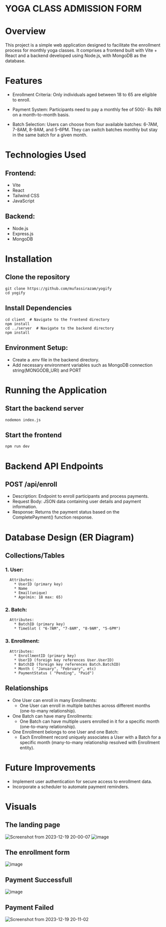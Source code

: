 
# YOGA CLASS ADMISSION FORM


# Overview
This project is a simple web application designed to facilitate the enrollment process for monthly yoga classes. It comprises a frontend built with Vite + React and a backend developed using Node.js, with MongoDB as the database.


# Features

* Enrollment Criteria: Only individuals aged between 18 to 65 are eligible to enroll.

* Payment System: Participants need to pay a monthly fee of 500/- Rs INR on a month-to-month basis.

* Batch Selection: Users can choose from four available batches: 6-7AM, 7-8AM, 8-9AM, and 5-6PM. They can switch batches monthly but stay in the same batch for a given month.

# Technologies Used
## Frontend:
  * Vite
  * React
  * Tailwind CSS
  * JavaScript

## Backend:
  * Node.js
  * Express.js
  * MongoDB

# Installation
## Clone the repository
```
git clone https://github.com/mufassirazam/yogify
cd yogify
```
## Install Dependencies
```
cd client  # Navigate to the frontend directory
npm install
cd ../server  # Navigate to the backend directory
npm install
```
## Environment Setup:
 * Create a .env file in the backend directory.
 * Add necessary environment variables such as MongoDB connection string(MONGODB_URI) and PORT

# Running the Application
 ## Start the backend server
 ```
nodemon index.js
```
## Start the frontend
```
npm run dev
```
# Backend API Endpoints
## POST /api/enroll
 * Description: Endpoint to enroll participants and process payments.
 * Request Body: JSON data containing user details and payment information.
*  Response: Returns the payment status based on the CompletePayment() function response.


# Database Design (ER Diagram)
## Collections/Tables

  ### 1. User:
  
      Attributes:
        * UserID (primary key)
        * Name
        * Email(unique)
        * Age(min: 18 max: 65)
  
  ### 2. Batch:
  
      Attributes:
        * BatchID (primary key)
        * TimeSlot ( "6-7AM", "7-8AM", "8-9AM", "5-6PM")
  ### 3. Enrollment:
  
      Attributes:
        * EnrollmentID (primary key)
        * UserID (foreign key references User.UserID)
        * BatchID (foreign key references Batch.BatchID)
        * Month ( "January", "February", etc)
        * PaymentStatus ( "Pending", "Paid")

## Relationships
  * One User can enroll in many Enrollments:
    * One User can enroll in multiple batches across different months (one-to-many relationship).
  * One Batch can have many Enrollments:
    * One Batch can have multiple users enrolled in it for a specific month (one-to-many relationship).
  * One Enrollment belongs to one User and one Batch:
    * Each Enrollment record uniquely associates a User with a Batch for a specific month (many-to-many relationship resolved with Enrollment entity).

# Future Improvements
  * Implement user authentication for secure access to enrollment data.
  * Incorporate a scheduler to automate payment reminders.

# Visuals
## The landing page
![Screenshot from 2023-12-19 20-00-07](https://github.com/mufassirazam/yogify/assets/154338810/e1e94659-b743-4099-a820-c06cb123eb2d)
![image](https://github.com/mufassirazam/yogify/assets/154338810/f6cc1307-fa28-41dd-8c1d-58cd84b0b0f5)


## The enrollment form
![image](https://github.com/mufassirazam/yogify/assets/154338810/867a1f69-12c4-4f7c-ac39-78f2648edb0a)

## Payment Successfull
![image](https://github.com/mufassirazam/yogify/assets/154338810/229b6622-3870-4a4e-84ce-3e3f6ee96888)

## Payment Failed
![Screenshot from 2023-12-19 20-11-02](https://github.com/mufassirazam/yogify/assets/154338810/129a7522-9798-42ff-8403-c1b5d5d8f073)
